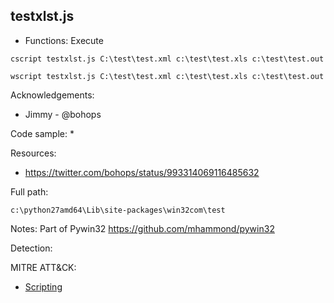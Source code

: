 ## testxlst.js

* Functions: Execute

```
cscript testxlst.js C:\test\test.xml c:\test\test.xls c:\test\test.out    

wscript testxlst.js C:\test\test.xml c:\test\test.xls c:\test\test.out    
```

Acknowledgements:
* Jimmy - @bohops

Code sample:
* 

Resources:
* https://twitter.com/bohops/status/993314069116485632

Full path:
```
c:\python27amd64\Lib\site-packages\win32com\test   
```

Notes:
Part of Pywin32
https://github.com/mhammond/pywin32    

Detection:


 
MITRE ATT&CK:
* [Scripting](https://attack.mitre.org/wiki/Technique/T1064)
